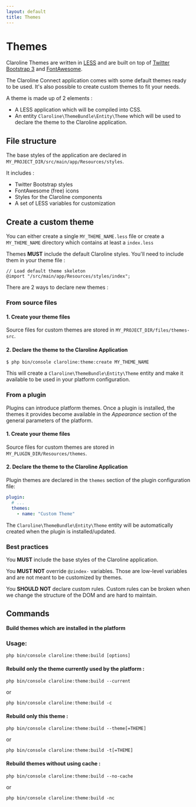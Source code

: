 ```yaml
---
layout: default
title: Themes
---
```


# Themes

Claroline Themes are written in [LESS](https://lesscss.org/) and are built on top of [Twitter Bootstrap 3](https://getbootstrap.com/docs/3.3) 
and [FontAwesome](https://fontawesome.com/).

The Claroline Connect application comes with some default themes ready to be used. 
It's also possible to create custom themes to fit your needs.

A theme is made up of 2 elements :
- A LESS application which will be compiled into CSS.
- An entity `Claroline\ThemeBundle\Entity\Theme` which will be used to declare the theme to the Claroline application.

## File structure

The base styles of the application are declared in `MY_PROJECT_DIR/src/main/app/Resources/styles`.

It includes :
- Twitter Bootstrap styles
- FontAwesome (free) icons
- Styles for the Claroline components
- A set of LESS variables for customization

## Create a custom theme

You can either create a single `MY_THEME_NAME.less` file 
or create a `MY_THEME_NAME` directory which contains at least a `index.less`

Themes **MUST** include the default Claroline styles. 
You'll need to include them in your theme file :

```less
// Load default theme skeleton
@import "/src/main/app/Resources/styles/index";
```

There are 2 ways to declare new themes :

### From source files

#### 1. Create your theme files

Source files for custom themes are stored in `MY_PROJECT_DIR/files/themes-src`. 

#### 2. Declare the theme to the Claroline Application

```
$ php bin/console claroline:theme:create MY_THEME_NAME
```

This will create a `Claroline\ThemeBundle\Entity\Theme` entity and make it available to be used
in your platform configuration. 

### From a plugin

Plugins can introduce platform themes. Once a plugin is installed, the themes
it provides become available in the *Appearance* section of the general 
parameters of the platform.

#### 1. Create your theme files

Source files for custom themes are stored in `MY_PLUGIN_DIR/Resources/themes`.

#### 2. Declare the theme to the Claroline Application

Plugin themes are declared in the `themes` section of the plugin configuration file:

```yml
plugin:
  # ...
  themes:
    - name: "Custom Theme"
```

The `Claroline\ThemeBundle\Entity\Theme` entity will be automatically created when the plugin is installed/updated.

### Best practices

You **MUST** include the base styles of the Claroline application.

You **MUST NOT** override `@zindex-` variables.
Those are low-level variables and are not meant to be customized by themes.

You **SHOULD NOT** declare custom rules.
Custom rules can be broken when we change the structure of the DOM and are hard to maintain.

## Commands
**Build themes which are installed in the platform**

### Usage:

``php bin/console claroline:theme:build [options]``

#### Rebuild only the theme currently used by the platform :

``php bin/console claroline:theme:build --current`` 

or 

``php bin/console claroline:theme:build -c``

#### Rebuild only this theme :

``php bin/console claroline:theme:build --theme[=THEME]`` 

or 

``php bin/console claroline:theme:build -t[=THEME]``

#### Rebuild themes without using cache :

``php bin/console claroline:theme:build --no-cache`` 

or 

``php bin/console claroline:theme:build -nc``
